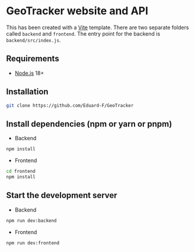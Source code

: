 # GeoTracker website and API

This has been created with a [Vite](https://github.com/apicgg/vite-mern-template.git) template. There are two separate folders called `backend` and `frontend`. The entry point for the backend is `backend/src/index.js`.

## Requirements

- [Node.js](https://nodejs.org/en/) 18+

## Installation

```bash
git clone https://github.com/Eduard-F/GeoTracker
```

## Install dependencies (npm or yarn or pnpm)

- Backend

```bash
npm install
```

- Frontend

```bash
cd frontend
npm install
```

## Start the development server

- Backend

```bash
npm run dev:backend
```

- Frontend

```bash
npm run dev:frontend
```
